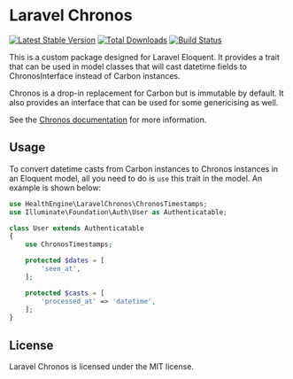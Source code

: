 # Laravel Chronos

[![Latest Stable Version](https://poser.pugx.org/healthengine/laravel-chronos/version)](https://packagist.org/packages/healthengine/laravel-chronos)
[![Total Downloads](https://poser.pugx.org/healthengine/laravel-chronos/downloads)](https://packagist.org/packages/healthengine/laravel-chronos)
[![Build Status](https://travis-ci.com/HealthEngineAU/laravel-chronos.svg?branch=master)](https://travis-ci.com/HealthEngineAU/laravel-chronos)

This is a custom package designed for Laravel Eloquent. It provides a trait that can be used in model classes that will
cast datetime fields to ChronosInterface instead of Carbon instances.

Chronos is a drop-in replacement for Carbon but is immutable by default. It also provides an interface that can be used
for some genericising as well.

See the [Chronos documentation](https://book.cakephp.org/3.0/en/chronos.html) for more information.

## Usage

To convert datetime casts from Carbon instances to Chronos instances in an Eloquent model, all you need to do is `use`
this trait in the model. An example is shown below:

```php
use HealthEngine\LaravelChronos\ChronosTimestamps;
use Illuminate\Foundation\Auth\User as Authenticatable;

class User extends Authenticatable
{
    use ChronosTimestamps;

    protected $dates = [
        'seen_at',
    ];

    protected $casts = [
        'processed_at' => 'datetime',
    ];
}
```

## License

Laravel Chronos is licensed under the MIT license.
